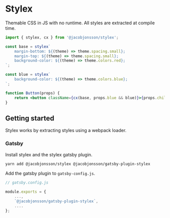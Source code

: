 # Stylex

Themable CSS in JS with no runtime. All styles are extracted at compile time.

```jsx
import { stylex, cx } from '@jacobjonsson/stylex';

const base = stylex`
    margin-bottom: ${(theme) => theme.spacing.small};
    margin-top: ${(theme) => theme.spacing.small};
    background-color: ${(theme) => theme.colors.red};
`;

const blue = stylex`
    background-color: ${(theme) => theme.colors.blue};
`;

function Button(props) {
    return <button className={cx(base, props.blue && blue)}>{props.children}</button>;
}
```

## Getting started

Stylex works by extracting styles using a webpack loader.

### Gatsby

Install stylex and the stylex gatsby plugin.

```sh
yarn add @jacobjonsson/stylex @jacobjonsson/gatsby-plugin-stylex
```

Add the gatsby plugin to `gatsby-config.js`.

```javascript
// gatsby.config.js

module.exports = {
    ...,
    `@jacobjonsson/gatsby-plugin-stylex`,
    ....
};
```

